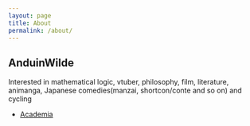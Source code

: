 ```yaml
---
layout: page
title: About
permalink: /about/
---
```


## AnduinWilde

Interested in mathematical logic, vtuber, philosophy, film, literature, animanga, Japanese comedies(manzai, shortcon/conte and so on) and cycling

- [Academia](https://scnu.academia.edu/AnduinWilde)

